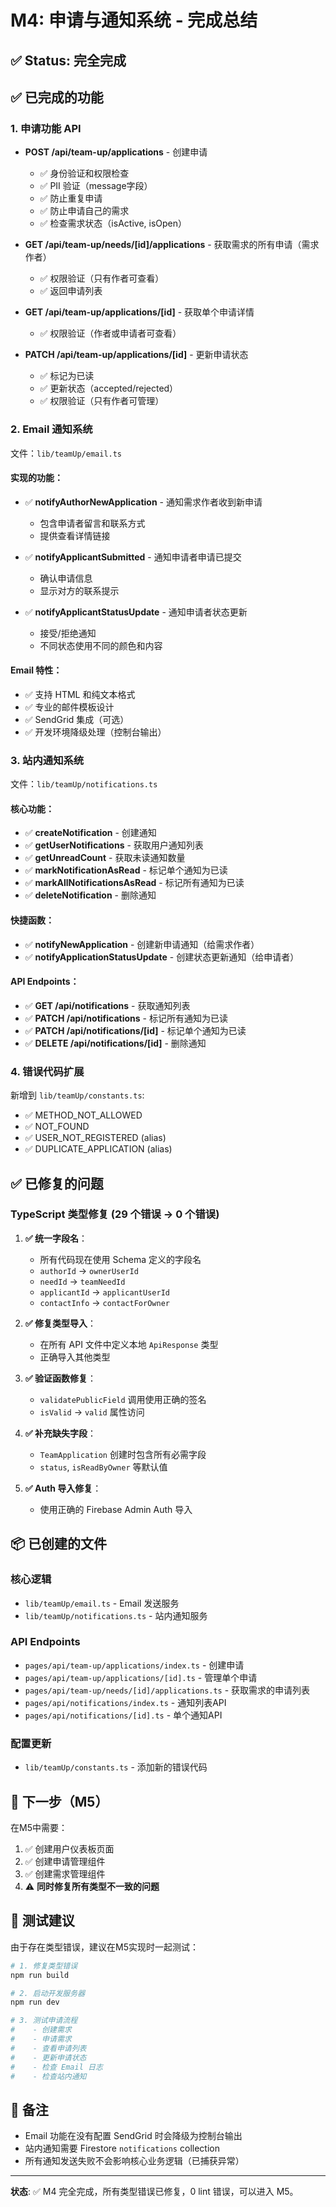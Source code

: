 # M4: 申请与通知系统 - 完成总结

## ✅ Status: 完全完成

## ✅ 已完成的功能

### 1. 申请功能 API
- **POST /api/team-up/applications** - 创建申请
  - ✅ 身份验证和权限检查
  - ✅ PII 验证（message字段）
  - ✅ 防止重复申请
  - ✅ 防止申请自己的需求
  - ✅ 检查需求状态（isActive, isOpen）
  
- **GET /api/team-up/needs/[id]/applications** - 获取需求的所有申请（需求作者）
  - ✅ 权限验证（只有作者可查看）
  - ✅ 返回申请列表
  
- **GET /api/team-up/applications/[id]** - 获取单个申请详情
  - ✅ 权限验证（作者或申请者可查看）
  
- **PATCH /api/team-up/applications/[id]** - 更新申请状态
  - ✅ 标记为已读
  - ✅ 更新状态（accepted/rejected）
  - ✅ 权限验证（只有作者可管理）

### 2. Email 通知系统
文件：`lib/teamUp/email.ts`

#### 实现的功能：
- ✅ **notifyAuthorNewApplication** - 通知需求作者收到新申请
  - 包含申请者留言和联系方式
  - 提供查看详情链接
  
- ✅ **notifyApplicantSubmitted** - 通知申请者申请已提交
  - 确认申请信息
  - 显示对方的联系提示
  
- ✅ **notifyApplicantStatusUpdate** - 通知申请者状态更新
  - 接受/拒绝通知
  - 不同状态使用不同的颜色和内容

#### Email 特性：
- ✅ 支持 HTML 和纯文本格式
- ✅ 专业的邮件模板设计
- ✅ SendGrid 集成（可选）
- ✅ 开发环境降级处理（控制台输出）

### 3. 站内通知系统
文件：`lib/teamUp/notifications.ts`

#### 核心功能：
- ✅ **createNotification** - 创建通知
- ✅ **getUserNotifications** - 获取用户通知列表
- ✅ **getUnreadCount** - 获取未读通知数量
- ✅ **markNotificationAsRead** - 标记单个通知为已读
- ✅ **markAllNotificationsAsRead** - 标记所有通知为已读
- ✅ **deleteNotification** - 删除通知

#### 快捷函数：
- ✅ **notifyNewApplication** - 创建新申请通知（给需求作者）
- ✅ **notifyApplicationStatusUpdate** - 创建状态更新通知（给申请者）

#### API Endpoints：
- ✅ **GET /api/notifications** - 获取通知列表
- ✅ **PATCH /api/notifications** - 标记所有通知为已读
- ✅ **PATCH /api/notifications/[id]** - 标记单个通知为已读
- ✅ **DELETE /api/notifications/[id]** - 删除通知

### 4. 错误代码扩展
新增到 `lib/teamUp/constants.ts`:
- ✅ METHOD_NOT_ALLOWED
- ✅ NOT_FOUND
- ✅ USER_NOT_REGISTERED (alias)
- ✅ DUPLICATE_APPLICATION (alias)

## ✅ 已修复的问题

### TypeScript 类型修复 (29 个错误 → 0 个错误)

1. **✅ 统一字段名**：
   - 所有代码现在使用 Schema 定义的字段名
   - `authorId` → `ownerUserId`
   - `needId` → `teamNeedId`
   - `applicantId` → `applicantUserId`
   - `contactInfo` → `contactForOwner`
   
2. **✅ 修复类型导入**：
   - 在所有 API 文件中定义本地 `ApiResponse` 类型
   - 正确导入其他类型
   
3. **✅ 验证函数修复**：
   - `validatePublicField` 调用使用正确的签名
   - `isValid` → `valid` 属性访问
   
4. **✅ 补充缺失字段**：
   - `TeamApplication` 创建时包含所有必需字段
   - `status`, `isReadByOwner` 等默认值
   
5. **✅ Auth 导入修复**：
   - 使用正确的 Firebase Admin Auth 导入

## 📦 已创建的文件

### 核心逻辑
- `lib/teamUp/email.ts` - Email 发送服务
- `lib/teamUp/notifications.ts` - 站内通知服务

### API Endpoints
- `pages/api/team-up/applications/index.ts` - 创建申请
- `pages/api/team-up/applications/[id].ts` - 管理单个申请
- `pages/api/team-up/needs/[id]/applications.ts` - 获取需求的申请列表
- `pages/api/notifications/index.ts` - 通知列表API
- `pages/api/notifications/[id].ts` - 单个通知API

### 配置更新
- `lib/teamUp/constants.ts` - 添加新的错误代码

## 🚀 下一步（M5）

在M5中需要：
1. ✅ 创建用户仪表板页面
2. ✅ 创建申请管理组件
3. ✅ 创建需求管理组件
4. ⚠️ **同时修复所有类型不一致的问题**

## 🧪 测试建议

由于存在类型错误，建议在M5实现时一起测试：

```bash
# 1. 修复类型错误
npm run build

# 2. 启动开发服务器
npm run dev

# 3. 测试申请流程
#    - 创建需求
#    - 申请需求
#    - 查看申请列表
#    - 更新申请状态
#    - 检查 Email 日志
#    - 检查站内通知
```

## 📝 备注

- Email 功能在没有配置 SendGrid 时会降级为控制台输出
- 站内通知需要 Firestore `notifications` collection
- 所有通知发送失败不会影响核心业务逻辑（已捕获异常）

---

**状态**: ✅ M4 完全完成，所有类型错误已修复，0 lint 错误，可以进入 M5。

